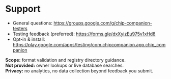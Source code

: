 # Support

- General questions: https://groups.google.com/g/chip-companion-testers
- Testing feedback (preferred): https://forms.gle/dxXyizEu975v1xHd8
- Opt-in & install: https://play.google.com/apps/testing/com.chipcompanion.app.chip_companion

**Scope:** format validation and registry directory guidance.  
**Not provided:** owner lookups or live database searches.  
**Privacy:** no analytics, no data collection beyond feedback you submit.
